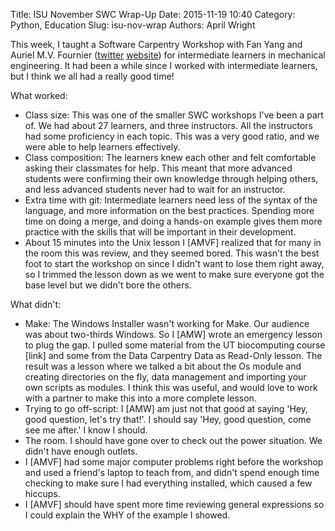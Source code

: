 Title: ISU November SWC Wrap-Up
Date: 2015-11-19 10:40
Category: Python, Education
Slug: isu-nov-wrap
Authors: April Wright 



This week, I taught a Software Carpentry Workshop with Fan Yang and Auriel M.V. Fournier ([twitter](https://twitter.com/RallidaeRule) [website](https://aurielfournier.github.io/)) for intermediate learners in mechanical engineering. It had been a while since I worked with intermediate learners, but I think we all had a really good time!

What worked:

*   Class size: This was one of the smaller SWC workshops I've been a part of. We had about 27 learners, and three instructors. All the instructors had some proficiency in each topic. This was a very good ratio, and we were able to help learners effectively.
* Class composition: The learners knew each other and felt comfortable asking their classmates for help. This meant that more advanced students were confirming their own knowledge through helping others, and less advanced students never had to wait for an instructor.
* Extra time with git: Intermediate learners need less of the syntax of the language, and more information on the best practices. Spending more time on doing a merge, and doing a hands-on example gives them more practice with the skills that will be important in their development.
* About 15 minutes into the Unix lesson I [AMVF] realized that for many in the room this was review, and they seemed bored. This wasn't the best foot to start the workshop on since I didn't want to lose them right away, so I trimmed the lesson down as we went to make sure everyone got the base level but we didn't bore the others. 

 
What didn't:

*   Make: The Windows Installer wasn't working for Make. Our audience was about two-thirds Windows. So I [AMW] wrote an emergency lesson to plug the gap. I pulled some material from the UT biocomputing course [link] and some from the Data Carpentry Data as Read-Only lesson. The result was a lesson where we talked a bit about the Os module and creating directories on the fly, data management and importing your own scripts as modules. I think this was useful, and would love to work with a partner to make this into a more complete lesson. 
*   Trying to go off-script: I [AMW] am just not that good at saying 'Hey, good question, let's try that!'. I should say 'Hey, good question, come see me after.' I know I should.
* The room. I should have gone over to check out the power situation. We didn't have enough outlets.
* I [AMVF] had some major computer problems right before the workshop and used a friend's laptop to teach from, and didn't spend enough time checking to make sure I had everything installed, which caused a few hiccups. 
* I [AMVF] should have spent more time reviewing general expressions so I could explain the WHY of the example I showed. 


